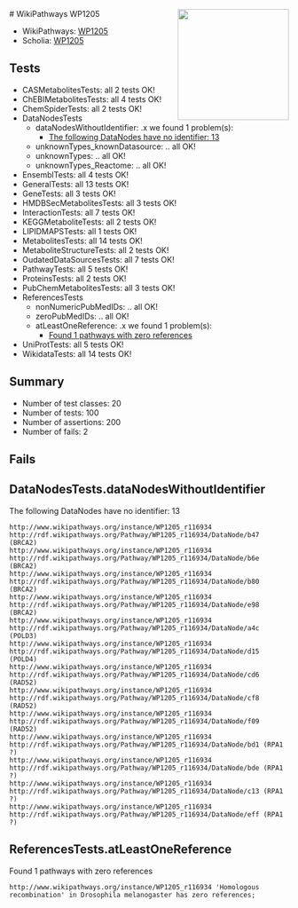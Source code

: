 <img style="float: right; width: 200px" src="https://upload.wikimedia.org/wikipedia/commons/thumb/8/83/Wplogo_with_text_500.png/640px-Wplogo_with_text_500.png" />
# WikiPathways WP1205

* WikiPathways: [WP1205](https://identifiers.org/wikipathways:WP1205)
* Scholia: [WP1205](https://scholia.toolforge.org/wikipathways/WP1205)
## Tests
* CASMetabolitesTests: all 2 tests OK!
* ChEBIMetabolitesTests: all 4 tests OK!
* ChemSpiderTests: all 2 tests OK!
* DataNodesTests
    * dataNodesWithoutIdentifier: .x we found 1 problem(s):
        * [The following DataNodes have no identifier: 13](#8792c493)
    * unknownTypes_knownDatasource: .. all OK!
    * unknownTypes: .. all OK!
    * unknownTypes_Reactome: .. all OK!
* EnsemblTests: all 4 tests OK!
* GeneralTests: all 13 tests OK!
* GeneTests: all 3 tests OK!
* HMDBSecMetabolitesTests: all 3 tests OK!
* InteractionTests: all 7 tests OK!
* KEGGMetaboliteTests: all 2 tests OK!
* LIPIDMAPSTests: all 1 tests OK!
* MetabolitesTests: all 14 tests OK!
* MetaboliteStructureTests: all 2 tests OK!
* OudatedDataSourcesTests: all 7 tests OK!
* PathwayTests: all 5 tests OK!
* ProteinsTests: all 2 tests OK!
* PubChemMetabolitesTests: all 3 tests OK!
* ReferencesTests
    * nonNumericPubMedIDs: .. all OK!
    * zeroPubMedIDs: .. all OK!
    * atLeastOneReference: .x we found 1 problem(s):
        * [Found 1 pathways with zero references](#35eb778e)
* UniProtTests: all 5 tests OK!
* WikidataTests: all 14 tests OK!


## Summary

* Number of test classes: 20
* Number of tests: 100
* Number of assertions: 200
* Number of fails: 2

## Fails

<a name="8792c493" />

## DataNodesTests.dataNodesWithoutIdentifier

The following DataNodes have no identifier: 13
```
http://www.wikipathways.org/instance/WP1205_r116934 http://rdf.wikipathways.org/Pathway/WP1205_r116934/DataNode/b47 (BRCA2)
http://www.wikipathways.org/instance/WP1205_r116934 http://rdf.wikipathways.org/Pathway/WP1205_r116934/DataNode/b6e (BRCA2)
http://www.wikipathways.org/instance/WP1205_r116934 http://rdf.wikipathways.org/Pathway/WP1205_r116934/DataNode/b80 (BRCA2)
http://www.wikipathways.org/instance/WP1205_r116934 http://rdf.wikipathways.org/Pathway/WP1205_r116934/DataNode/e98 (BRCA2)
http://www.wikipathways.org/instance/WP1205_r116934 http://rdf.wikipathways.org/Pathway/WP1205_r116934/DataNode/a4c (POLD3)
http://www.wikipathways.org/instance/WP1205_r116934 http://rdf.wikipathways.org/Pathway/WP1205_r116934/DataNode/d15 (POLD4)
http://www.wikipathways.org/instance/WP1205_r116934 http://rdf.wikipathways.org/Pathway/WP1205_r116934/DataNode/cd6 (RAD52)
http://www.wikipathways.org/instance/WP1205_r116934 http://rdf.wikipathways.org/Pathway/WP1205_r116934/DataNode/cf8 (RAD52)
http://www.wikipathways.org/instance/WP1205_r116934 http://rdf.wikipathways.org/Pathway/WP1205_r116934/DataNode/f09 (RAD52)
http://www.wikipathways.org/instance/WP1205_r116934 http://rdf.wikipathways.org/Pathway/WP1205_r116934/DataNode/bd1 (RPA1 ?)
http://www.wikipathways.org/instance/WP1205_r116934 http://rdf.wikipathways.org/Pathway/WP1205_r116934/DataNode/bde (RPA1 ?)
http://www.wikipathways.org/instance/WP1205_r116934 http://rdf.wikipathways.org/Pathway/WP1205_r116934/DataNode/c13 (RPA1 ?)
http://www.wikipathways.org/instance/WP1205_r116934 http://rdf.wikipathways.org/Pathway/WP1205_r116934/DataNode/eff (RPA1 ?)
```

<a name="35eb778e" />

## ReferencesTests.atLeastOneReference

Found 1 pathways with zero references
```
http://www.wikipathways.org/instance/WP1205_r116934 'Homologous recombination' in Drosophila melanogaster has zero references; 
```

